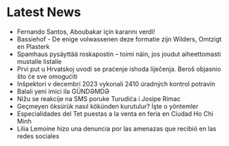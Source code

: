 # Latest News
-  Fernando Santos, Aboubakar için kararını verdi!
-  Bassiehof - De enige volwassenen deze formatie zijn Wilders, Omtzigt en Plasterk
-  Spamhaus pysäyttää roskapostin – toimi näin, jos joudut aiheettomasti mustalle listalle
-  Prvi put u Hrvatskoj uvodi se praćenje ishoda liječenja. Beroš objasnio što će sve omogućiti
-  Inšpektori v decembri 2023 vykonali 2410 úradných kontrol potravín
-  Baləli yeni imici ilə GÜNDƏMDƏ
-  Nižu se reakcije na SMS poruke Turudića i Josipe Rimac
-  Geçmeyen öksürük nasıl kökünden kurutulur? İşte o yöntemler
-  Especialidades del Tet puestas a la venta en feria en Ciudad Ho Chi Minh
-  Lilia Lemoine hizo una denuncia por las amenazas que recibió en las redes sociales
